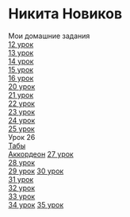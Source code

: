 # Никита Новиков
Мои домашние задания  
[12 урок](https://nikefx.github.io/lesson12/ "Домашняя работа 12")  
[13 урок](https://nikefx.github.io/lesson13/src/ "Домашняя работа 13")  
[14 урок](https://nikefx.github.io/lesson14/src/ "Домашняя работа 14")  
[15 урок](https://nikefx.github.io/fonts-viewer/ "Домашняя работа 15")  
[16 урок](https://nikefx.github.io/lesson14/src/ "Домашняя работа 16")  
[20 урок](https://nikefx.github.io/LESSON20/ "Домашняя работа 20")  
[21 урок](https://nikefx.github.io/Урок%2021/lesson15/src/ "Домашняя работа 21")  
[22 урок](https://nikefx.github.io/less22/src/ "Домашняя работа 22")  
[23 урок](https://nikefx.github.io/less23/lesson15/src/ "Домашняя работа 23")  
[24 урок](https://nikefx.github.io/index.html "Домашняя работа 24")  
[25 урок](https://nikefx.github.io/less25/src/ "Домашняя работа 25")  
Урок 26  
[Табы](https://nikefx.github.io/less26/src/ "Домашняя работа 26")  
[Аккордеон](https://nikefx.github.io/less26(1)/src/ "Домашняя работа 26") 
[27 урок](Nikefx.github.io/less27/src/ "Домашняя работа 27")  
[28 урок](https://nikefx.github.io/28/src/ "Домашняя работа 28")     
[29 урок](https://nikefx.github.io/less29/src/ "Домашняя работа 29") 
[30 урок](https://nikefx.github.io/less30/src/ "Домашняя работа 30")   
[31 урок](https://nikefx.github.io/less31/src/ "Домашняя работа 31")   
[32 урок](https://nikefx.github.io/less32/ "Домашняя работа 32")  
[33 урок](https://nikefx.github.io/less33/src/ "Домашняя работа 33")   
[34 урок](https://nikefx.github.io/less34/src/ "Домашняя работа 34") 
[35 урок](https://nikefx.github.io/less35/src/ "Домашняя работа 35")  

